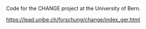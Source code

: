 Code for the CHANGE project at the University of Bern.


https://lead.unibe.ch/forschung/change/index_ger.html
